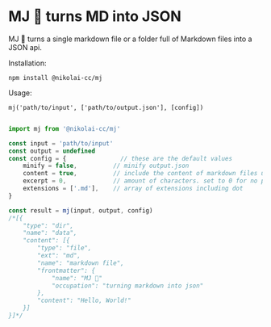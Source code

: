 # MJ 🕺 turns MD into JSON

MJ 🕺 turns a single markdown file or a folder full of Markdown files into a JSON api.

Installation:

`npm install @nikolai-cc/mj`

Usage:

`mj('path/to/input', ['path/to/output.json'], [config])`

```javascript

import mj from '@nikolai-cc/mj'

const input = 'path/to/input'
const output = undefined
const config = {               // these are the default values
    minify = false,          // minify output.json
    content = true,          // include the content of markdown files under 'content'
    excerpt = 0,             // amount of characters. set to 0 for no preview. set to -1 for preview until <!--more-->
    extensions = ['.md'],    // array of extensions including dot
}

const result = mj(input, output, config)
/*[{
    "type": "dir",
    "name": "data",
    "content": [{
        "type": "file",
        "ext": "md",
        "name": "markdown file",
        "frontmatter": {
            "name": "MJ 🕺"
            "occupation": "turning markdown into json"
        },
        "content": "Hello, World!"
    }]
}]*/
```
